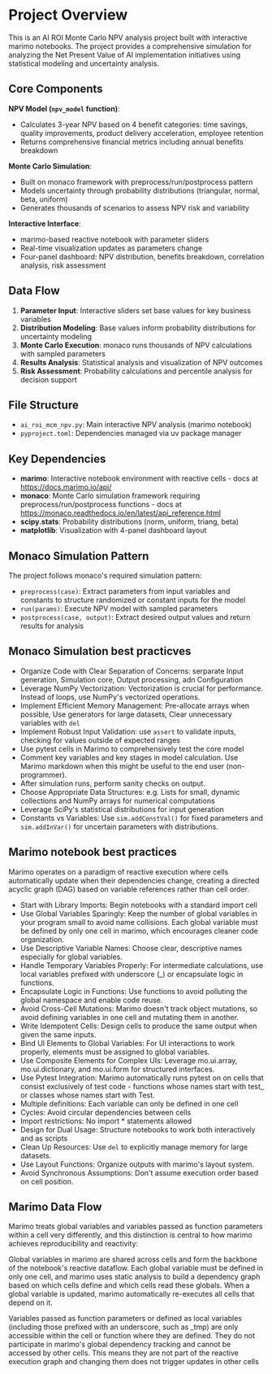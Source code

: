 # Project Overview

This is an AI ROI Monte Carlo NPV analysis project built with interactive marimo notebooks. The project provides a comprehensive simulation for analyzing the Net Present Value of AI implementation initiatives using statistical modeling and uncertainty analysis.

## Core Components

**NPV Model (`npv_model` function)**: 
- Calculates 3-year NPV based on 4 benefit categories: time savings, quality improvements, product delivery acceleration, employee retention
- Returns comprehensive financial metrics including annual benefits breakdown

**Monte Carlo Simulation**: 
- Built on monaco framework with preprocess/run/postprocess pattern
- Models uncertainty through probability distributions (triangular, normal, beta, uniform)
- Generates thousands of scenarios to assess NPV risk and variability

**Interactive Interface**: 
- marimo-based reactive notebook with parameter sliders
- Real-time visualization updates as parameters change
- Four-panel dashboard: NPV distribution, benefits breakdown, correlation analysis, risk assessment

## Data Flow

1. **Parameter Input**: Interactive sliders set base values for key business variables
2. **Distribution Modeling**: Base values inform probability distributions for uncertainty modeling
3. **Monte Carlo Execution**: monaco runs thousands of NPV calculations with sampled parameters
4. **Results Analysis**: Statistical analysis and visualization of NPV outcomes
5. **Risk Assessment**: Probability calculations and percentile analysis for decision support

## File Structure

- `ai_roi_mcm_npv.py`: Main interactive NPV analysis (marimo notebook)
- `pyproject.toml`: Dependencies managed via uv package manager

## Key Dependencies

- **marimo**: Interactive notebook environment with reactive cells - docs at https://docs.marimo.io/api/
- **monaco**: Monte Carlo simulation framework requiring preprocess/run/postprocess functions - docs at https://monaco.readthedocs.io/en/latest/api_reference.html
- **scipy.stats**: Probability distributions (norm, uniform, triang, beta)
- **matplotlib**: Visualization with 4-panel dashboard layout

## Monaco Simulation Pattern

The project follows monaco's required simulation pattern:
- `preprocess(case)`: Extract parameters from input variables and constants to structure randomized or constant inputs for the model
- `run(params)`: Execute NPV model with sampled parameters  
- `postprocess(case, output)`: Extract desired output values and return results for analysis

## Monaco Simulation best practicves

- Organize Code with Clear Separation of Concerns: serparate Input generation, Simulation core, Output processing, adn Configuration
- Leverage NumPy Vectorization: Vectorization is crucial for performance. Instead of loops, use NumPy's vectorized operations.
- Implement Efficient Memory Management: Pre-allocate arrays when possible, Use generators for large datasets, Clear unnecessary variables with `del`
- Implement Robust Input Validation: use `assert` to validate inputs, checking for values outside of expected ranges
- Use pytest cells in Marimo to comprehensively test the core model
- Comment key variables and key stages in model calculation. Use Marimo markdown when this might be useful to the end user (non-programmer).
- After simulation runs, perform sanity checks on output.
- Choose Appropriate Data Structures: e.g. Lists for small, dynamic collections and NumPy arrays for numerical computations
- Leverage SciPy's statistical distributions for input generation
- Constants vs Variables: Use `sim.addConstVal()` for fixed parameters and `sim.addInVar()` for uncertain parameters with distributions.

## Marimo notebook best practices

Marimo operates on a paradigm of reactive execution where cells automatically update when their dependencies change, creating a directed acyclic graph (DAG) based on variable references rather than cell order.

- Start with Library Imports: Begin notebooks with a standard import cell
- Use Global Variables Sparingly: Keep the number of global variables in your program small to avoid name collisions. Each global variable must be defined by only one cell in marimo, which encourages cleaner code organization.
- Use Descriptive Variable Names: Choose clear, descriptive names especially for global variables. 
- Handle Temporary Variables Properly: For intermediate calculations, use local variables prefixed with underscore (_) or encapsulate logic in functions.
- Encapsulate Logic in Functions: Use functions to avoid polluting the global namespace and enable code reuse.
- Avoid Cross-Cell Mutations: Marimo doesn't track object mutations, so avoid defining variables in one cell and mutating them in another.
- Write Idempotent Cells: Design cells to produce the same output when given the same inputs.
- Bind UI Elements to Global Variables: For UI interactions to work properly, elements must be assigned to global variables.
- Use Composite Elements for Complex UIs: Leverage mo.ui.array, mo.ui.dictionary, and mo.ui.form for structured interfaces.
- Use Pytest Integration: Marimo automatically runs pytest on on cells that consist exclusively of test code - functions whose names start with test_ or classes whose names start with Test.
- Multiple definitions: Each variable can only be defined in one cell
- Cycles: Avoid circular dependencies between cells
- Import restrictions: No import * statements allowed
- Design for Dual Usage: Structure notebooks to work both interactively and as scripts
- Clean Up Resources: Use `del` to explicitly manage memory for large datasets.
- Use Layout Functions: Organize outputs with marimo's layout system.
- Avoid Synchronous Assumptions: Don't assume execution order based on cell position.

## Marimo Data Flow
Marimo treats global variables and variables passed as function parameters within a cell very differently, and this distinction is central to how marimo achieves reproducibility and reactivity:

Global variables in marimo are shared across cells and form the backbone of the notebook's reactive dataflow. Each global variable must be defined in only one cell, and marimo uses static analysis to build a dependency graph based on which cells define and which cells read these globals. When a global variable is updated, marimo automatically re-executes all cells that depend on it.

Variables passed as function parameters or defined as local variables (including those prefixed with an underscore, such as _tmp) are only accessible within the cell or function where they are defined. They do not participate in marimo's global dependency tracking and cannot be accessed by other cells. This means they are not part of the reactive execution graph and changing them does not trigger updates in other cells